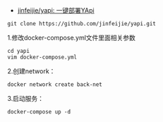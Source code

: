 - [jinfeijie/yapi: 一键部署YApi](https://github.com/jinfeijie/yapi)


```
git clone https://github.com/jinfeijie/yapi.git
```

1.修改docker-compose.yml文件里面相关参数
```
cd yapi 
vim docker-compose.yml
```

2.创建network：
```
docker network create back-net
```

3.启动服务：
```
docker-compose up -d
```